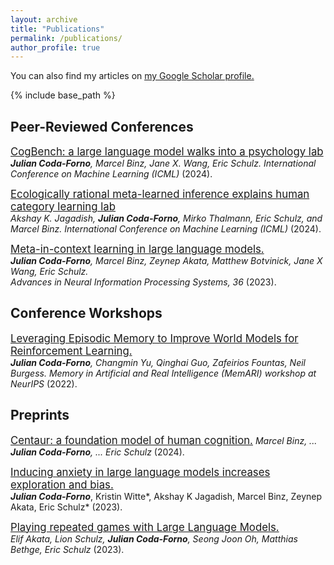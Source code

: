 ```yaml
---
layout: archive
title: "Publications"
permalink: /publications/
author_profile: true
---
```




<!-- {% if author.googlescholar %} -->
You can also find my articles on <u><a href="{{author.googlescholar}}">my Google Scholar profile</a>.</u>
<!-- {% endif %} -->

{% include base_path %}

## Peer-Reviewed Conferences
[<span style="font-size:larger;">CogBench: a large language model walks into a psychology lab</span>](https://proceedings.mlr.press/v235/coda-forno24a.html)  
***Julian Coda-Forno**, Marcel Binz, Jane X. Wang, Eric Schulz.* 
*International Conference on Machine Learning (ICML)* (2024).

[<span style="font-size:larger;">Ecologically rational meta-learned inference explains human category learning lab</span>](https://proceedings.mlr.press/v235/jagadish24a.html)  
*Akshay K. Jagadish, **Julian Coda-Forno**, Mirko Thalmann, Eric Schulz, and Marcel Binz.*
*International Conference on Machine Learning (ICML)* (2024).

[<span style="font-size:larger;">Meta-in-context learning in large language models.</span>](https://proceedings.neurips.cc/paper_files/paper/2023/file/cda04d7ea67ea1376bf8c6962d8541e0-Paper-Conference.pdf)  
***Julian Coda-Forno**, Marcel Binz, Zeynep Akata, Matthew Botvinick, Jane X Wang, Eric Schulz.*  
*Advances in Neural Information Processing Systems, 36* (2023).

<!-- ## Journal Articles
[<span style="font-size:larger;">Playing repeated games with Large Language Models.</span>](https://arxiv.org/pdf/2305.16867.pdf)  
*Elif Akata, Lion Schulz, **Julian Coda-Forno**, Seong Joon Oh, Matthias Bethge, Eric Schulz.*
*Nature Human Behaviour* (2024). -->

## Conference Workshops
[<span style="font-size:larger;">Leveraging Episodic Memory to Improve World
Models for Reinforcement Learning.</span>](https://memari-workshop.github.io/papers/paper_3.pdf)  
***Julian Coda-Forno**, Changmin Yu, Qinghai Guo, Zafeirios Fountas, Neil Burgess.* *Memory in Artificial and Real Intelligence (MemARI) workshop at NeurIPS* (2022).

## Preprints

[<span style="font-size:larger;">Centaur: a foundation model of human cognition.</span>](https://arxiv.org/pdf/2410.20268)
*Marcel Binz, ... **Julian Coda-Forno**, ... Eric Schulz* (2024).

[<span style="font-size:larger;">Inducing anxiety in large language models increases exploration and bias.</span>](https://arxiv.org/abs/2304.11111)  
***Julian Coda-Forno***, Kristin Witte*, Akshay K Jagadish, Marcel Binz, Zeynep Akata, Eric Schulz*  (2023).

[<span style="font-size:larger;">Playing repeated games with Large Language Models.</span>](https://arxiv.org/pdf/2305.16867.pdf)  
*Elif Akata, Lion Schulz, **Julian Coda-Forno**, Seong Joon Oh, Matthias Bethge, Eric Schulz* (2023).

